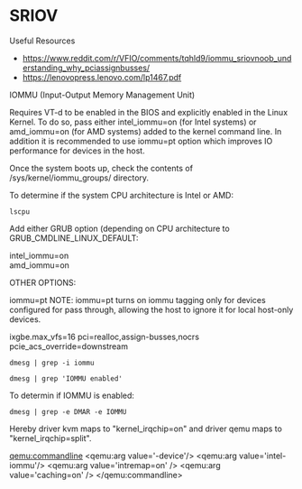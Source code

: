 # SRIOV

Useful Resources
- https://www.reddit.com/r/VFIO/comments/tqhld9/iommu_sriovnoob_understanding_why_pciassignbusses/
- https://lenovopress.lenovo.com/lp1467.pdf

IOMMU (Input-Output Memory Management Unit)

Requires VT-d to be enabled in the BIOS and explicitly enabled in the Linux Kernel. To do so, pass either intel_iommu=on (for Intel systems) or amd_iommu=on (for AMD systems) added to the kernel command line. In addition it is recommended to use iommu=pt option which improves IO performance for devices in the host.

Once the system boots up, check the contents of /sys/kernel/iommu_groups/ directory. 


To determine if the system CPU architecture is Intel or AMD:

```
lscpu
```

Add either GRUB option (depending on CPU architecture to GRUB_CMDLINE_LINUX_DEFAULT:

intel_iommu=on  
amd_iommu=on


OTHER OPTIONS:

iommu=pt
NOTE: iommu=pt turns on iommu tagging only for devices configured for pass through, allowing the host to ignore it for local host-only devices. 


ixgbe.max_vfs=16 
pci=realloc,assign-busses,nocrs
pcie_acs_override=downstream


```
dmesg | grep -i iommu
```

```
dmesg | grep 'IOMMU enabled'
```

To determin if IOMMU is enabled:

```
dmesg | grep -e DMAR -e IOMMU
```

Hereby driver kvm maps to "kernel_irqchip=on" and driver qemu maps to "kernel_irqchip=split".

 <features>
   <ioapic driver='kvm'/>
 </features>

  <qemu:commandline>
    <qemu:arg value='-device'/>
    <qemu:arg value='intel-iommu'/>
    <qemu:arg value='intremap=on' />
    <qemu:arg value='caching=on' />
  </qemu:commandline>
